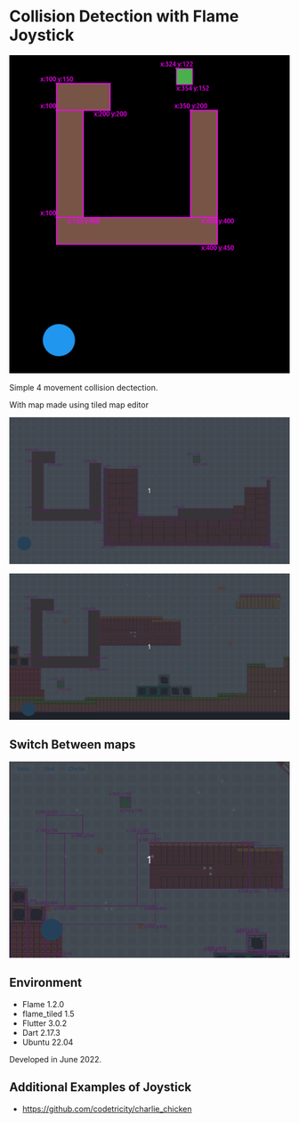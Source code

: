 # Collision Detection with Flame Joystick

![screenshot](docs/assets/screenshot.gif)

Simple 4 movement collision dectection.

With map made using tiled map editor

![screenshot2](docs/assets/screenshot2.gif)

![screenshot3](docs/assets/screenshot3.gif)

## Switch Between maps

![screenshot4](docs/assets/screenshot4.gif)

## Environment

* Flame 1.2.0
* flame_tiled 1.5
* Flutter 3.0.2
* Dart 2.17.3
* Ubuntu 22.04

Developed in June 2022.

## Additional Examples of Joystick

* https://github.com/codetricity/charlie_chicken